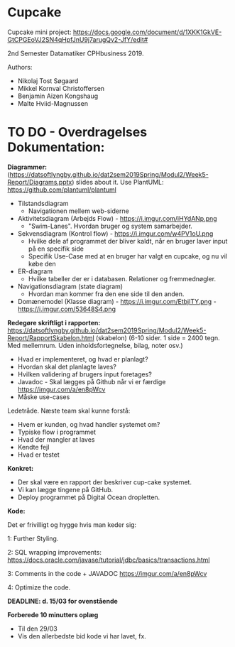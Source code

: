 # Cupcake

Cupcake mini project:
https://docs.google.com/document/d/1XKK1GkVE-GtCPGEoVJ2SN4qHpfJnU9j7arugQv2-JfY/edit#

2nd Semester Datamatiker CPHbusiness 2019.

Authors:
 - Nikolaj Tost Søgaard
 - Mikkel Kornval Christoffersen
 - Benjamin Aizen Kongshaug
 - Malte Hviid-Magnussen

# TO DO - Overdragelses Dokumentation:

**Diagrammer:**
(https://datsoftlyngby.github.io/dat2sem2019Spring/Modul2/Week5-Report/Diagrams.pptx) slides about it.
Use PlantUML: https://github.com/plantuml/plantuml
 * Tilstandsdiagram
	- Navigationen mellem web-siderne
 * Aktivitetsdiagram (Arbejds Flow) - https://i.imgur.com/iHYdANp.png
	- "Swim-Lanes". Hvordan bruger og system samarbejder.
 * Sekvensdiagram (Kontrol flow) - https://i.imgur.com/w4PV1oU.png
	- Hvilke dele af programmet der bliver kaldt, når en bruger laver input på en specifik side
	- Specifik Use-Case med at en bruger har valgt en cupcake, og nu vil købe den
 * ER-diagram
	- Hvilke tabeller der er i databasen. Relationer og fremmednøgler.
 * Navigationsdiagram (state diagram)
	- Hvordan man kommer fra den ene side til den anden.
 * Domænemodel (Klasse diagram) - https://i.imgur.com/EtbjlTY.png - https://i.imgur.com/53648S4.png
 

**Redegøre skriftligt i rapporten:**
https://datsoftlyngby.github.io/dat2sem2019Spring/Modul2/Week5-Report/RapportSkabelon.html (skabelon)
(6-10 sider. 1 side = 2400 tegn. Med mellemrum. Uden inholdsfortegnelse, bilag, noter osv.)
 * Hvad er implementeret, og hvad er planlagt?
 * Hvordan skal det planlagte laves?
 * Hvilken validering af brugers input foretages?
 * Javadoc - Skal lægges på Github når vi er færdige https://imgur.com/a/en8pWcv
 * Måske use-cases

Ledetråde. Næste team skal kunne forstå:
 - Hvem er kunden, og hvad handler systemet om?
 - Typiske flow i programmet
 - Hvad der mangler at laves
 - Kendte fejl
 - Hvad er testet
 
 

**Konkret:**

 * Der skal være en rapport der beskriver cup-cake systemet.
 * Vi kan lægge tingene på GitHub.
 * Deploy programmet på Digital Ocean dropletten.

**Kode:** 
 
 Det er frivilligt og hygge hvis man keder sig:

 1: Further Styling.

 2: SQL wrapping improvements: https://docs.oracle.com/javase/tutorial/jdbc/basics/transactions.html

 3: Comments in the code + JAVADOC https://imgur.com/a/en8pWcv

 4: Optimize the code.

**DEADLINE: d. 15/03 for ovenstående**

**Forberede 10 minutters oplæg**
 * Til den 29/03
 * Vis den allerbedste bid kode vi har lavet, fx.
